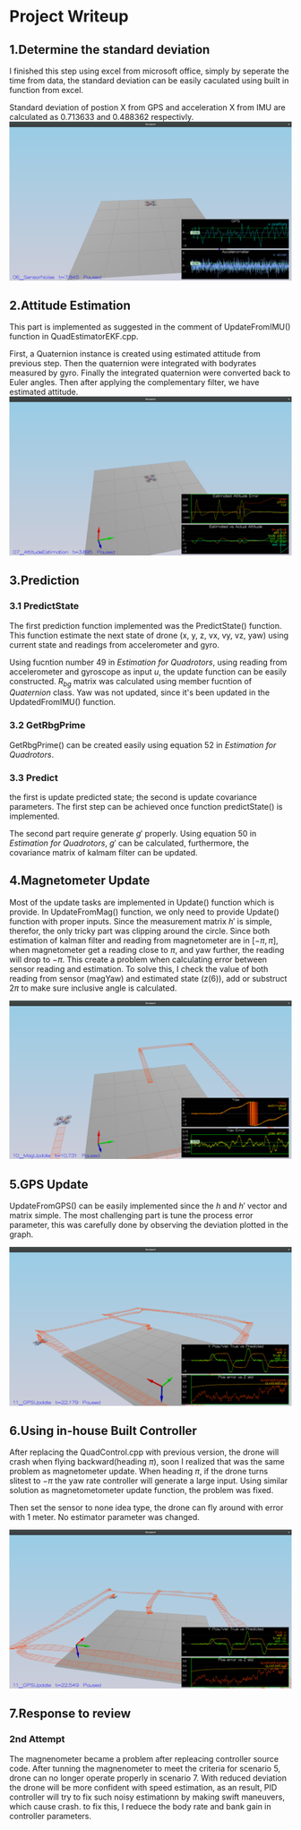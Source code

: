 # Project Writeup #

## 1.Determine the standard deviation ##
I finished this step using excel from microsoft office, simply by seperate the time from data, the standard deviation can be easily caculated using built in function from excel.

Standard deviation of postion X from GPS and acceleration X from IMU are calculated as 0.713633 and 0.488362 respectivly.
![Scenario 6_SensorNoise](ScreenShots/06_SensorNoise.png)

## 2.Attitude Estimation ##
This part is implemented as suggested in the comment of UpdateFromIMU() function in QuadEstimatorEKF.cpp.

First, a Quaternion instance is created using estimated attitude from previous step. Then the quaternion were integrated with bodyrates measured by gyro. Finally the integrated quaternion were converted back to Euler angles. Then after applying the complementary filter, we have estimated attitude.
![Senario 7_AttitudeEstimation](ScreenShots/07_AttitudeEstimation.png)

## 3.Prediction ##

### 3.1 PredictState ###
The first prediction function implemented was the PredictState() function. This function estimate the next state of drone (x, y, z, vx, vy, vz, yaw) using current state and readings from accelerometer and gyro.

Using fucntion number 49 in *Estimation for Quadrotors*, using reading from accelerometer and gyroscope as input *u*, the update function can be easily constructed. *$R_{bg}$* matrix was calculated using member fucntion of *Quaternion* class. Yaw was not updated, since it's been updated in the UpdatedFromIMU() function.

### 3.2 GetRbgPrime ###

GetRbgPrime() can be created easily using equation 52 in *Estimation for Quadrotors*.

### 3.3 Predict ###
the first is update predicted state; the second is update covariance parameters. The first step can be achieved once function predictState() is implemented. 

The second part require generate $g'$ properly. Using equation 50 in *Estimation for Quadrotors*, $g'$ can be calculated, furthermore, the covariance matrix of kalmam filter can be updated. 

## 4.Magnetometer Update ##

Most of the update tasks are implemented in Update() function which is provide. In UpdateFromMag() function, we only need to provide Update() function with proper inputs. Since the measurement matrix $h'$ is simple, therefor, the only tricky part was clipping around the circle. Since both estimation of kalman filter and reading from magnetometer are in $[-\pi, \pi]$, when magnetometer get a reading close to $\pi$, and yaw further, the reading will drop to $-\pi$. This create a problem when calculating error between sensor reading and estimation. To solve this, I check the value of both reading from sensor (magYaw) and estimated state (z(6)), add or substruct $2\pi$ to make sure inclusive angle is calculated.

![Scenario 10_MagUpdate](ScreenShots/10_MagUpdate-screenshot.png)

## 5.GPS Update ##

UpdateFromGPS() can be easily implemented since the $h$ and $h'$ vector and matrix simple. The most challenging part is tune the process error parameter, this was carefully done by observing the deviation plotted in the graph.

![Scenario 11_GPSUpdate](ScreenShots/11_GPSUpdate-screenshot.png)

## 6.Using in-house Built Controller ##

After replacing the QuadControl.cpp with previous version, the drone will crash when flying backward(heading $\pi$), soon I realized that was the same problem as magnetometer update. When heading $\pi$, if the drone turns slitest to $-\pi$ the yaw rate controller will generate a large input. Using similar solution as magnetometometer update function, the problem was fixed.

Then set the sensor to none idea type, the drone can fly around with error with 1 meter. No estimator parameter was changed.

![Scenario 11_GPSUpdate with in-house controller](ScreenShots/11_GPSUpdate_with_in-house_controller-screenshot.png)

## 7.Response to review ##
### 2nd Attempt ###
The magnenometer became a problem after repleacing controller source code. After tunning the magnenometer to meet the criteria for scenario 5, drone can no longer operate properly in scenario 7. With reduced deviation the drone will be more confident with speed estimation, as an result, PID controller will try to fix such noisy estimationn by making swift maneuvers, which cause crash. to fix this, I reduece the body rate and bank gain in controller parameters. 